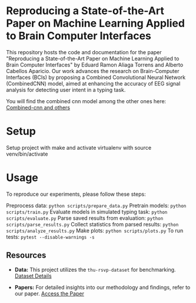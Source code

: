 # Reproducing a State-of-the-Art Paper on Machine Learning Applied to Brain Computer Interfaces

This repository hosts the code and documentation for the paper "Reproducing a State-of-the-Art Paper on Machine Learning Applied to Brain Computer Interfaces" by Eduard Ramon Aliaga Torrens and Alberto Cabellos Aparicio. Our work advances the research on Brain-Computer Interfaces (BCIs) by proposing a Combined Convolutional Neural Network (CombinedCNN) model, aimed at enhancing the accuracy of EEG signal analysis for detecting user intent in a typing task.

You will find the combined cnn model among the other ones here: [Combined-cnn and others](https://github.com/EduardAliaga/Combined-cnn-model-for-EEG-signal-classification/blob/main/src/bci_disc_models/models/neural_net/network_arch.py)
# Setup

Setup project with make and activate virtualenv with source venv/bin/activate

# Usage

To reproduce our experiments, please follow these steps:

Preprocess data: ```python scripts/prepare_data.py```
Pretrain models: ```python scripts/train.py```
Evaluate models in simulated typing task: ```python scripts/evaluate.py```
Parse saved results from evaluation: ```python scripts/parse_results.py```
Collect statistics from parsed results: ```python scripts/analyze_results.py```
Make plots: ```python scripts/plots.py```
To run tests: ```pytest --disable-warnings -s```


## Resources

- **Data:** This project utilizes the `thu-rsvp-dataset` for benchmarking. [Dataset Details](https://www.frontiersin.org/articles/10.3389/fnins.2020.568000/full)

- **Papers:** For detailed insights into our methodology and findings, refer to our paper. [Access the Paper]()


